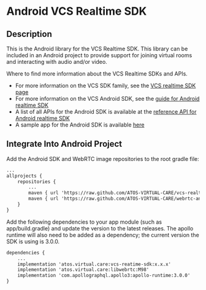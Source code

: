 # Android VCS Realtime SDK

## Description

This is the Android library for the VCS Realtime SDK. This library can be included in an Android project to provide support for joining virtual rooms and interacting with audio and/or video.

Where to find more information about the VCS Realtime SDKs and APIs.

* For more information on the VCS SDK family, see the [VCS realtime SDK page](https://sdk.virtualcareservices.net/)
* For more information on the VCS Android SDK, see the [guide for Android realtime SDK](https://sdk.virtualcareservices.net/sdks/android)
* A list of all APIs for the Android SDK is available at the [reference API for Android realtime SDK](https://sdk.virtualcareservices.net/reference/android)
* A sample app for the Android SDK is available [here](https://github.com/ATOS-VIRTUAL-CARE/vcs-realtime-sdk-android-demo)


## Integrate Into Android Project
Add the Android SDK and WebRTC image repositories to the root gradle file:
```xml
...
allprojects {
    repositories {
        ...
        maven { url 'https://raw.github.com/ATOS-VIRTUAL-CARE/vcs-realtime-sdk-android/repo/' }
        maven { url 'https://raw.github.com/ATOS-VIRTUAL-CARE/webrtc-android/repo/' }
    }
}
```

Add the following dependencies to your app module (such as app/build.gradle) and update the version to the latest releases. The apollo runtime will also need to be added as a dependency; the current version the SDK is using is 3.0.0.
```xml
dependencies {
    ...
    implementation 'atos.virtual.care:vcs-reatime-sdk:x.x.x'
    implementation 'atos.virtual.care:libwebrtc:M98'
    implementation 'com.apollographql.apollo3:apollo-runtime:3.0.0'
}
```

